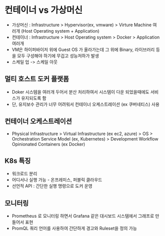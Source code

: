 
# 컨테이너 vs 가상머신
- 가상머신 : Infrastructure > Hypervisor(ex, vmware) > Virture Machine 여러개 (Host Operating system + Application) 
- 컨테이너 : Infrastructure > Host Operating system > Docker > Application 여러개
- VM은 하이퍼바이저 위에 Guest OS 가 올라가는데 그 위에 Binary, 라이브러리 등을 모두 구성해야 하기에 무겁고 성능저하가 발생
- 스케일 업 -> 스케일 아웃

## 멀티 호스트 도커 플랫폼
- Doker 시스템을 여러개 두어서 분산 처리하여서 시스템이 다운 되었을때에도 서비스가 유지되도록 함
- 단, 유지보수 관리가 너무 어려워서 컨테이너 오케스트레이션 (ex 쿠버네티스) 사용

## 컨테이너 오케스트레이션
- Physical Infrastructure > Virtual Infrastructure (ex ec2, azure) > OS > Orchestration Service Model (ex, Kubernetes) > Development Workflow Opinionated Containers (ex Docker)

## K8s 특징
- 워크로드 분리
- 어디서나 실행 가능 - 온프레미스, 퍼블릭 클라우드
- 선언적 API : 간단한 실행 명령으로 도커 운영

## 모니터링
- Prometheus 로 모니터링 하면서 Grafana 같은 대시보드 시스템에서 그래프로 만들어서 표현
- PromQL 쿼리 언어를 사용하여 간단하게 경고와 Ruleset을 정의 가능
